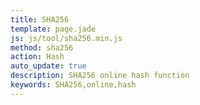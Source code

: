 ```yaml
---
title: SHA256
template: page.jade
js: js/tool/sha256.min.js
method: sha256
action: Hash
auto_update: true
description: SHA256 online hash function
keywords: SHA256,online,hash
---
```

